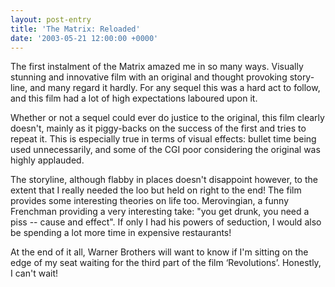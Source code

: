 ```yaml
---
layout: post-entry
title: 'The Matrix: Reloaded'
date: '2003-05-21 12:00:00 +0000'
---
```

The first instalment of the Matrix amazed me in so many ways. Visually stunning and innovative film with an original and thought provoking story-line, and many regard it hardly. For any sequel this was a hard act to follow, and this film had a lot of high expectations laboured upon it.

Whether or not a sequel could ever do justice to the original, this film clearly doesn't, mainly as it piggy-backs on the success of the first and tries to repeat it. This is especially true in terms of visual effects: bullet time being used unnecessarily, and some of the CGI poor considering the original was highly applauded.

The storyline, although flabby in places doesn't disappoint however, to the extent that I really needed the loo but held on right to the end! The film provides some interesting theories on life too. Merovingian, a funny Frenchman providing a very interesting take: "you get drunk, you need a piss -- cause and effect". If only I had his powers of seduction, I would also be spending a lot more time in expensive restaurants!

At the end of it all, Warner Brothers will want to know if I'm sitting on the edge of my seat waiting for the third part of the film ‘Revolutions’. Honestly, I can't wait!